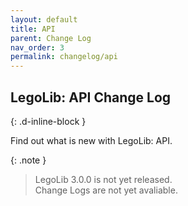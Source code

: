```yaml
---
layout: default
title: API
parent: Change Log
nav_order: 3
permalink: changelog/api
---
```

## LegoLib: API Change Log  
{: .d-inline-block }  

Find out what is new with LegoLib: API.  

{: .note }  
> LegoLib 3.0.0 is not yet released.  
> Change Logs are not yet avaliable.   

